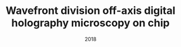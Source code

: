 ---
title: "Wavefront division off-axis digital holography microscopy on chip"
collection: publications
permalink: /publication/2018_Bianco_Speckle_2018:_VII_International_Conference_on_Speckle_Metrology
date: 2018
venue: 'Speckle 2018: VII International Conference on Speckle Metrology'
DOI: '10.1117/12.2319306'
---